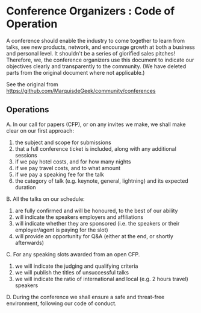 # Conference Organizers : Code of Operation

A conference should enable the industry to come together to learn from talks, see new products, network, and encourage growth at both a business and personal level. It shouldn't be a series of glorified sales pitches! Therefore, we, the conference organizers use this document to indicate our objectives clearly and transparently to the community. (We have deleted parts from the original document where not applicable.)

See the original from https://github.com/MarquisdeGeek/community/conferences

## Operations

A. In our call for papers (CFP), or on any invites we make, we shall make clear on our first approach:
  1. the subject and scope for submissions
  2. that a full conference ticket is included, along with any additional sessions
  3. if we pay hotel costs, and for how many nights
  4. if we pay travel costs, and to what amount
  5. if we pay a speaking fee for the talk
  6. the category of talk (e.g. keynote, general, lightning) and its expected duration
  
B. All the talks on our schedule:
  1. are fully confirmed and will be honoured, to the best of our ability
  2. will indicate the speakers employers and affiliations
  3. will indicate whether they are sponsored (i.e. the speakers or their employer/agent is paying for the slot)
  4. will provide an opportunity for Q&A (either at the end, or shortly afterwards)

C. For any speaking slots awarded from an open CFP.
  1. we will indicate the judging and qualifying criteria
  2. we will publish the titles of unsuccessful talks
  3. we will indicate the ratio of international and local (e.g. 2 hours travel) speakers

D. During the conference we shall ensure a safe and threat-free environment, following our code of conduct.
